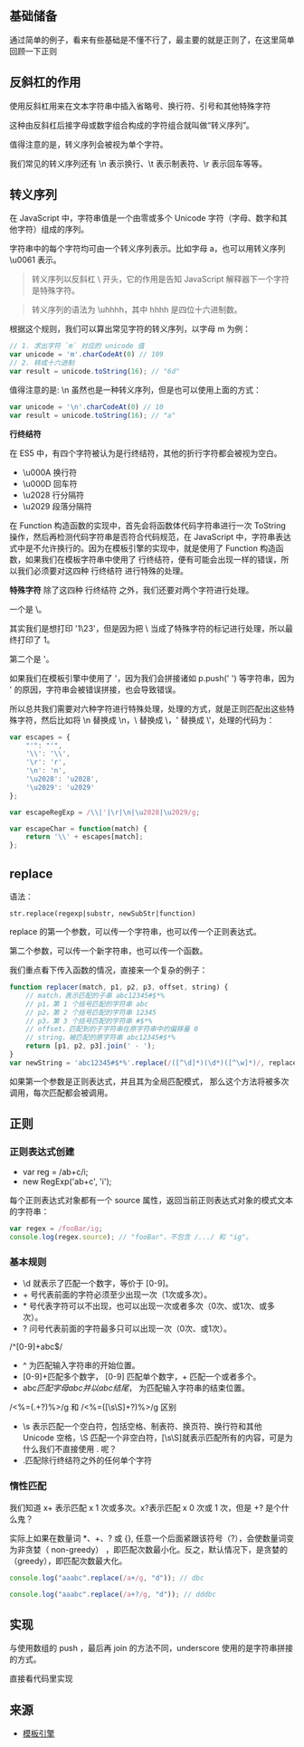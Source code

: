 ## 基础储备
通过简单的例子，看来有些基础是不懂不行了，最主要的就是正则了，在这里简单回顾一下正则

## 反斜杠的作用
使用反斜杠用来在文本字符串中插入省略号、换行符、引号和其他特殊字符

这种由反斜杠后接字母或数字组合构成的字符组合就叫做“转义序列”。

值得注意的是，转义序列会被视为单个字符。

我们常见的转义序列还有 \n 表示换行、\t 表示制表符、\r 表示回车等等。

## 转义序列
在 JavaScript 中，字符串值是一个由零或多个 Unicode 字符（字母、数字和其他字符）组成的序列。

字符串中的每个字符均可由一个转义序列表示。比如字母 a，也可以用转义序列 \u0061 表示。

> 转义序列以反斜杠 \ 开头，它的作用是告知 JavaScript 解释器下一个字符是特殊字符。

> 转义序列的语法为 \uhhhh，其中 hhhh 是四位十六进制数。

根据这个规则，我们可以算出常见字符的转义序列，以字母 m 为例：
```js
// 1. 求出字符 `m` 对应的 unicode 值
var unicode = 'm'.charCodeAt(0) // 109
// 2. 转成十六进制
var result = unicode.toString(16); // "6d"
```
值得注意的是: \n 虽然也是一种转义序列，但是也可以使用上面的方式：
```js
var unicode = '\n'.charCodeAt(0) // 10
var result = unicode.toString(16); // "a"
```

**行终结符**

在 ES5 中，有四个字符被认为是行终结符，其他的折行字符都会被视为空白。
* \u000A	换行符
* \u000D	回车符
* \u2028	行分隔符
* \u2029	段落分隔符

在 Function 构造函数的实现中，首先会将函数体代码字符串进行一次 ToString 操作，然后再检测代码字符串是否符合代码规范，在 JavaScript 中，字符串表达式中是不允许换行的。因为在模板引擎的实现中，就是使用了 Function 构造函数，如果我们在模板字符串中使用了 行终结符，便有可能会出现一样的错误，所以我们必须要对这四种 行终结符 进行特殊的处理。

**特殊字符**
除了这四种 行终结符 之外，我们还要对两个字符进行处理。

一个是 \。

其实我们是想打印 '1\23'，但是因为把 \ 当成了特殊字符的标记进行处理，所以最终打印了 1。

第二个是 '。

如果我们在模板引擎中使用了 '，因为我们会拼接诸如 p.push(' ') 等字符串，因为 ' 的原因，字符串会被错误拼接，也会导致错误。

所以总共我们需要对六种字符进行特殊处理，处理的方式，就是正则匹配出这些特殊字符，然后比如将 \n 替换成 \\n，\ 替换成 \\，' 替换成 \\'，处理的代码为：
```js
var escapes = {
    "'": "'",
    '\\': '\\',
    '\r': 'r',
    '\n': 'n',
    '\u2028': 'u2028',
    '\u2029': 'u2029'
};

var escapeRegExp = /\\|'|\r|\n|\u2028|\u2029/g;

var escapeChar = function(match) {
    return '\\' + escapes[match];
};
```

## replace
语法：
```
str.replace(regexp|substr, newSubStr|function)
```
replace 的第一个参数，可以传一个字符串，也可以传一个正则表达式。

第二个参数，可以传一个新字符串，也可以传一个函数。

我们重点看下传入函数的情况，直接来一个复杂的例子：
```js
function replacer(match, p1, p2, p3, offset, string) {
    // match，表示匹配的子串 abc12345#$*%
    // p1，第 1 个括号匹配的字符串 abc
    // p2，第 2 个括号匹配的字符串 12345
    // p3，第 3 个括号匹配的字符串 #$*%
    // offset，匹配到的子字符串在原字符串中的偏移量 0
    // string，被匹配的原字符串 abc12345#$*%
    return [p1, p2, p3].join(' - ');
}
var newString = 'abc12345#$*%'.replace(/([^\d]*)(\d*)([^\w]*)/, replacer); // abc - 12345 - #$*%
```

如果第一个参数是正则表达式，并且其为全局匹配模式， 那么这个方法将被多次调用，每次匹配都会被调用。



## 正则

### 正则表达式创建
* var reg = /ab+c/i;
* new RegExp('ab+c', 'i');

每个正则表达式对象都有一个 source 属性，返回当前正则表达式对象的模式文本的字符串：
```js
var regex = /fooBar/ig;
console.log(regex.source); // "fooBar"，不包含 /.../ 和 "ig"。
```

### 基本规则
* \d 就表示了匹配一个数字，等价于 [0-9]。
* \+ 号代表前面的字符必须至少出现一次（1次或多次）。
* \* 号代表字符可以不出现，也可以出现一次或者多次（0次、或1次、或多次）。
* ? 问号代表前面的字符最多只可以出现一次（0次、或1次）。 

/^[0-9]+abc$/
* ^ 为匹配输入字符串的开始位置。
* [0-9]+匹配多个数字， [0-9] 匹配单个数字，+ 匹配一个或者多个。
* abc$匹配字母 abc 并以 abc 结尾，$ 为匹配输入字符串的结束位置。

/<%=(.+?)%>/g 和 /<%=([\s\S]+?)%>/g 区别
* \s 表示匹配一个空白符，包括空格、制表符、换页符、换行符和其他 Unicode 空格，\S
匹配一个非空白符，[\s\S]就表示匹配所有的内容，可是为什么我们不直接使用 . 呢？
* .匹配除行终结符之外的任何单个字符

### 惰性匹配
我们知道 x+ 表示匹配 x 1 次或多次。x?表示匹配 x 0 次或 1 次，但是 +? 是个什么鬼？

实际上如果在数量词 *、+、? 或 {}, 任意一个后面紧跟该符号（?），会使数量词变为非贪婪（ non-greedy） ，即匹配次数最小化。反之，默认情况下，是贪婪的（greedy），即匹配次数最大化。
```js
console.log("aaabc".replace(/a+/g, "d")); // dbc

console.log("aaabc".replace(/a+?/g, "d")); // dddbc
```

## 实现
与使用数组的 push ，最后再 join 的方法不同，underscore 使用的是字符串拼接的方式。

直接看代码里实现

## 来源
* [模板引擎](https://github.com/mqyqingfeng/Blog/issues/70)